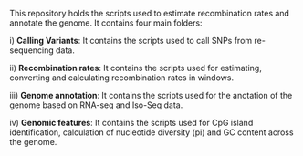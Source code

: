 This repository holds the scripts used to estimate recombination rates and annotate the genome. 
It contains four main folders:

i)   **Calling Variants**: It contains the scripts used to call SNPs from re-sequencing data.

ii)  ****Recombination rates****: It contains the scripts used for estimating, converting and calculating recombination rates in windows. 

iii) ****Genome annotation****: It contains the scripts used for the anotation of the genome based on RNA-seq and Iso-Seq data. 

iv) **Genomic features**: It contains the scripts used for CpG island identification, calculation of nucleotide diversity (pi) and GC content across the genome.
